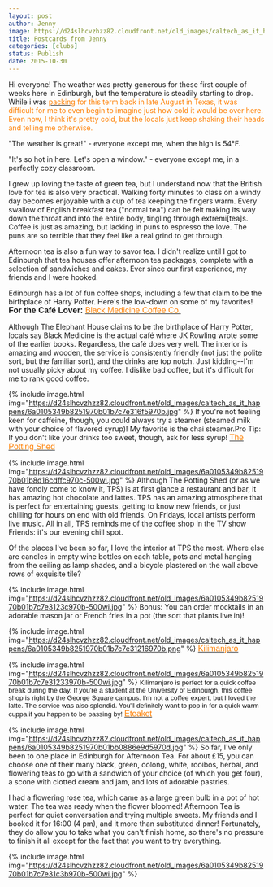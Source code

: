 ```yaml
---
layout: post
author: Jenny
image: https://d24slhcvzhzz82.cloudfront.net/old_images/caltech_as_it_happens/6a0105349b8251970b01b8d16d7085970c.jpg
title: Postcards from Jenny
categories: [clubs]
status: Publish
date: 2015-10-30
---
```


Hi everyone!
The weather was pretty generous for these first couple of weeks here in Edinburgh, but the temperature is steadily starting to drop. While i was <span style="color: #ff7f00;"><a href="https://caltech.typepad.com/caltech_as_it_happens/2015/09/final-the-post-where-im-about-to-become-a-pretentious-study-abroad-kid.html" target="_blank"><span style="color: #ff7f00;">packing</a> for this term back in late August in Texas, it was difficult for me to even begin to imagine just how cold it would be over here. Even now, I think it's pretty cold, but the locals just keep shaking their heads and telling me otherwise.

"The weather is great!" - everyone except me, when the high is 54°F.

"It's so hot in here. Let's open a window." - everyone except me, in a perfectly cozy classroom.

I grew up loving the taste of green tea, but I understand now that the British love for tea is also very practical. Walking forty minutes to class on a windy day becomes enjoyable with a cup of tea keeping the fingers warm. Every swallow of English breakfast tea ("normal tea") can be felt making its way down the throat and into the entire body, tingling through extremi[tea]s. Coffee is just as amazing, but lacking in puns to espresso the love. The puns are so terrible that they feel like a real grind to get through.

Afternoon tea is also a fun way to savor tea. I didn't realize until I got to Edinburgh that tea houses offer afternoon tea packages, complete with a selection of sandwiches and cakes. Ever since our first experience, my friends and I were hooked.

Edinburgh has a lot of fun coffee shops, including a few that claim to be the birthplace of Harry Potter. Here's the low-down on some of my favorites!
<span style="font-family: arial, helvetica, sans-serif; font-size: 12pt;">**For the Café Lover:**
<span style="font-family: arial, helvetica, sans-serif; font-size: 12pt;"><a href="https://www.blackmed.co.uk/" target="_blank"><span style="color: #ff7f00;">Black Medicine Coffee Co.</a>

Although The Elephant House claims to be the birthplace of Harry Potter, locals say Black Medicine is the actual café where JK Rowling wrote some of the earlier books. Regardless, the café does very well. The interior is amazing and wooden, the service is consistently friendly (not just the polite sort, but the familiar sort), and the drinks are top notch. Just kidding--I'm not usually picky about my coffee. I dislike bad coffee, but it's difficult for me to rank good coffee.


{% include image.html img="https://d24slhcvzhzz82.cloudfront.net/old_images/caltech_as_it_happens/6a0105349b8251970b01b7c7e316f5970b.jpg" %}
If you're not feeling keen for caffeine, though, you could always try a steamer (steamed milk with your choice of flavored syrup)! My favorite is the chai steamer.Pro Tip: If you don't like your drinks too sweet, though, ask for less syrup!
<span style="color: #ff7f00; font-family: arial, helvetica, sans-serif; font-size: 12pt;"><a href="https://www.thepottingshededinburgh.co.uk/" target="_blank"><span style="color: #ff7f00;">The Potting Shed</a>


{% include image.html img="https://d24slhcvzhzz82.cloudfront.net/old_images/6a0105349b8251970b01b8d16cdffc970c-500wi.jpg" %}
Although The Potting Shed (or as we have fondly come to know it, TPS) is at first glance a restaurant and bar, it has amazing hot chocolate and lattes. TPS has an amazing atmosphere that is perfect for entertaining guests, getting to know new friends, or just chilling for hours on end with old friends. On Fridays, local artists perform live music. All in all, TPS reminds me of the coffee shop in the TV show Friends: it's our evening chill spot.

Of the places I've been so far, I love the interior at TPS the most. Where else are candles in empty wine bottles on each table, pots and metal hanging from the ceiling as lamp shades, and a bicycle plastered on the wall above rows of exquisite tile?


{% include image.html img="https://d24slhcvzhzz82.cloudfront.net/old_images/6a0105349b8251970b01b7c7e3123c970b-500wi.jpg" %}
Bonus: You can order mocktails in an adorable mason jar or French fries in a pot (the sort that plants live in)!


{% include image.html img="https://d24slhcvzhzz82.cloudfront.net/old_images/caltech_as_it_happens/6a0105349b8251970b01b7c7e31216970b.png" %}
<a href="https://edinburghcoffeelovers.blogspot.co.uk/2015/02/kilimanjaro.html" target="_blank"><span style="font-family: arial, helvetica, sans-serif; color: #ff7f00; font-size: 12pt;">Kilimanjaro</a>


{% include image.html img="https://d24slhcvzhzz82.cloudfront.net/old_images/6a0105349b8251970b01b7c7e31233970b-500wi.jpg" %}
<span style="font-family: arial, helvetica, sans-serif; color: #111111; font-size: 10pt;">Kilimanjaro is perfect for a quick coffee break during the day. If you're a student at the University of Edinburgh, this coffee shop is right by the George Square campus. I'm not a coffee expert, but I loved the latte. The service was also splendid. You'll definitely want to pop in for a quick warm cuppa if you happen to be passing by!
<span style="font-family: arial, helvetica, sans-serif; font-size: 12pt;"><a href="https://www.eteaket.co.uk/tea-room-afternoon-tea-edinburgh/menus/" target="_blank"><span style="color: #ff7f00;">Eteaket</a>


{% include image.html img="https://d24slhcvzhzz82.cloudfront.net/old_images/caltech_as_it_happens/6a0105349b8251970b01bb0886e9d5970d.jpg" %}
So far, I've only been to one place in Edinburgh for Afternoon Tea. For about £15, you can choose one of their many black, green, oolong, white, rooibos, herbal, and flowering teas to go with a sandwich of your choice (of which you get four), a scone with clotted cream and jam, and lots of adorable pastries.

I had a flowering rose tea, which came as a large green bulb in a pot of hot water. The tea was ready when the flower bloomed!
Afternoon Tea is perfect for quiet conversation and trying multiple sweets. My friends and I booked it for 16:00 (4 pm), and it more than substituted dinner! Fortunately, they do allow you to take what you can't finish home, so there's no pressure to finish it all except for the fact that you want to try everything.


{% include image.html img="https://d24slhcvzhzz82.cloudfront.net/old_images/6a0105349b8251970b01b7c7e31c3b970b-500wi.jpg" %}
